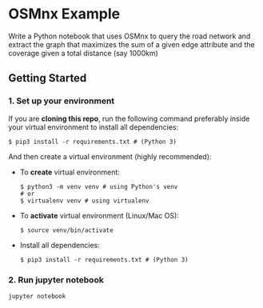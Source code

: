# OSMnx Example

Write a Python notebook that uses OSMnx to query the road network and extract the graph that maximizes the sum of a given edge attribute and the coverage given a total distance (say 1000km)

## Getting Started

### 1. Set up your environment

If you are **cloning this repo**, run the following command preferably inside your virtual environment to install all dependencies:

```Shell
$ pip3 install -r requirements.txt # (Python 3)
``` 

And then create a virtual environment (highly recommended):
- To **create** virtual environment:
    ```Shell
    $ python3 -m venv venv # using Python's venv
    # or
    $ virtualenv venv # using virtualenv
    ``` 
- To **activate** virtual environment (Linux/Mac OS):
    ```Shell
    $ source venv/bin/activate
    ``` 

- Install all dependencies:
    ```Shell
    $ pip3 install -r requirements.txt # (Python 3)

### 2. Run jupyter notebook
```Shell
jupyter notebook
```
